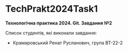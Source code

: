 # TechPrakt2024Task1
**Технологічна практика 2024. Git. Завдання №2**

Список студентів, які виконали завдання:
* Крамаровський Ренат Русланович, група ВТ-22-2

